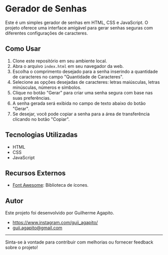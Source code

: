 # Gerador de Senhas

Este é um simples gerador de senhas em HTML, CSS e JavaScript. O projeto oferece uma interface amigável para gerar senhas seguras com diferentes configurações de caracteres.

## Como Usar

1. Clone este repositório em seu ambiente local.
2. Abra o arquivo `index.html` em seu navegador da web.
3. Escolha o comprimento desejado para a senha inserindo a quantidade de caracteres no campo "Quantidade de Caracteres".
4. Selecione as opções desejadas de caracteres: letras maiúsculas, letras minúsculas, números e símbolos.
5. Clique no botão "Gerar" para criar uma senha segura com base nas suas preferências.
6. A senha gerada será exibida no campo de texto abaixo do botão "Gerar".
7. Se desejar, você pode copiar a senha para a área de transferência clicando no botão "Copiar".

## Tecnologias Utilizadas

- HTML
- CSS
- JavaScript

## Recursos Externos

- [Font Awesome](https://fontawesome.com/): Biblioteca de ícones.

## Autor

Este projeto foi desenvolvido por Guilherme Agapito.
 - https://www.instagram.com/guii_agapito/
 - guii.agapito@gmail.com

---

Sinta-se à vontade para contribuir com melhorias ou fornecer feedback sobre o projeto!
